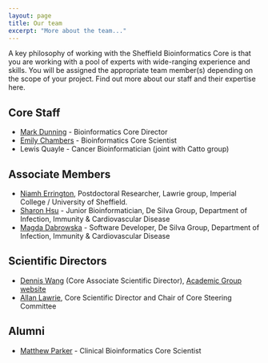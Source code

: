 ```yaml
---
layout: page
title: Our team
excerpt: "More about the team..."
---
```


A key philosophy of working with the Sheffield Bioinformatics Core is that you are working with a pool of experts with wide-ranging experience and skills. You will be assigned the appropriate team member(s) depending on the scope of your project. Find out more about our staff and their expertise here.

## Core Staff

- [Mark Dunning](http://sbc.shef.ac.uk/team/mark/index.html) - Bioinformatics Core Director
- [Emily Chambers](http://sbc.shef.ac.uk/team/emily/) - Bioinformatics Core Scientist
- Lewis Quayle - Cancer Bioinformatician (joint with Catto group)

## Associate Members

- [Niamh Errington](), Postdoctoral Researcher, Lawrie group, Imperial College / University of Sheffield.
- [Sharon Hsu](http://sbc.shef.ac.uk/team/sharon) - Junior Bioinformatician, De Silva Group, Department of Infection, Immunity & Cardiovascular Disease
- [Magda Dabrowska](http://sbc.shef.ac.uk/team/magda) - Software Developer, De Silva Group, Department of Infection, Immunity & Cardiovascular Disease

## Scientific Directors

- [Dennis Wang](http://sbc.shef.ac.uk/team/dennis/) (Core Associate Scientific Director), [Academic Group website](https://www.trans-bioinformatics.com/)
- [Allan Lawrie](https://www.sheffield.ac.uk/medicine/people/iicd/allan-lawrie), Core Scientific Director and Chair of Core Steering Committee

## Alumni

- [Matthew Parker](http://sbc.shef.ac.uk/team/matt) - Clinical Bioinformatics Core Scientist
